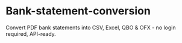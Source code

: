 # Bank-statement-conversion
Convert PDF bank statements into CSV, Excel, QBO &amp; OFX - no login required, API-ready.
